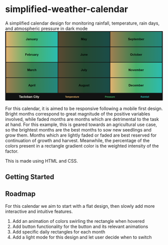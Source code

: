 # simplified-weather-calendar
A simplified calendar design for monitoring rainfall, temperature, rain days, and atmospheric pressure in dark mode
![a preview of the app. It contains a three by four table of rectangles with a gradient of topaz, emerald green, and turquoise](https://github.com/shannaurelle/simplified-weather-calendar/blob/eb7790ce506010f147174cdb707d8aa5a533fec8/preview.PNG)

For this calendar, it is aimed to be responsive following a mobile first design. Bright months correspond to great magnitude of the positive variables involved, while faded months are months
which are detrimental to the task at hand. For this example, this is geared towards an agricultural use case, so the brightest months are the best months to sow new seedlings and grow them.
Months which are lightly faded or faded are best reserved for continuation of growth and harvest. Meanwhile, the percentage of the colors present in a rectangle gradient color is the weighted
intensity of the factor. 

This is made using HTML and CSS. 
## Getting Started

## Roadmap 
For this calendar we aim to start with a flat design, then slowly add more interactive and intuitive features.
1. Add an animation of colors swirling the rectangle when hovered
2. Add button functionality for the button and its relevant animations
3. Add specific daily rectangles for each month
4. Add a light mode for this design and let user decide when to switch
